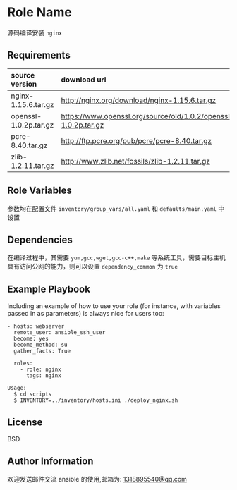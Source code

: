 Role Name
=========

源码编译安装 `nginx`

Requirements
------------

source version | download url |
:- | :- |
nginx-1.15.6.tar.gz | <http://nginx.org/download/nginx-1.15.6.tar.gz> |
openssl-1.0.2p.tar.gz | <https://www.openssl.org/source/old/1.0.2/openssl-1.0.2p.tar.gz> |
pcre-8.40.tar.gz | <http://ftp.pcre.org/pub/pcre/pcre-8.40.tar.gz> |
zlib-1.2.11.tar.gz | <http://www.zlib.net/fossils/zlib-1.2.11.tar.gz> |

Role Variables
--------------

参数均在配置文件 `inventory/group_vars/all.yaml` 和 `defaults/main.yaml` 中设置

Dependencies
------------

在编译过程中，其需要 `yum,gcc,wget,gcc-c++,make` 等系统工具，需要目标主机具有访问公网的能力，则可以设置 `dependency_common` 为 `true`

Example Playbook
----------------

Including an example of how to use your role (for instance, with variables passed in as parameters) is always nice for users too:

    - hosts: webserver
      remote_user: ansible_ssh_user
      become: yes
      become_method: su
      gather_facts: True

      roles:
        - role: nginx
          tags: nginx

  ``` shell
  Usage:
    $ cd scripts
    $ INVENTORY=../inventory/hosts.ini ./deploy_nginx.sh
  ```

License
-------

BSD

Author Information
------------------

欢迎发送邮件交流 ansible 的使用,邮箱为: <1318895540@qq.com>